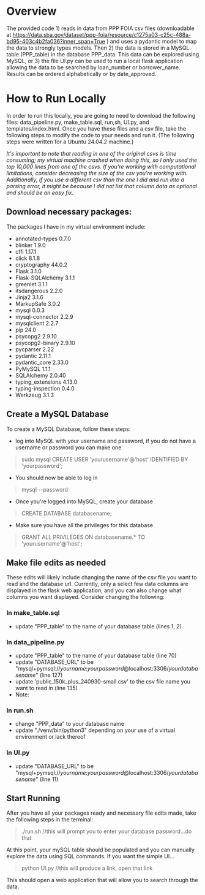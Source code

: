 # Overview
The provided code 1) reads in data from PPP FOIA csv files (downloadable at https://data.sba.gov/dataset/ppp-foia/resource/c1275a03-c25c-488a-bd95-403c4b2fa036?inner_span=True ) and uses a pydantic model to map the data to strongly types models. Then 2) the data is stored in a MySQL table (PPP_table) in the database PPP_data. This data can be explored using MySQL, or 3) the file UI.py can be used to run a local flask application allowing the data to be searched by loan_number or borrower_name. Results can be ordered alphabetically or by date_approved.

# How to Run Locally
In order to run this locally, you are going to need to download the following files: data_pipeline.py, make_table.sql, run,sh, UI.py, and templates/index.html. Once you have these files and a csv file, take the following steps to modify the code to your needs and run it. (The following steps were written for a Ubuntu 24.04.2 machine.)

*It's important to note that reading in one of the original csvs is time consuming; my virtual machine crashed when doing this, so I only used the top 10,000 lines from one of the csvs. If you're working with computational limitations, consider decreasing the size of the csv you're working with. Additionally, if you use a different csv than the one I did and run into a parsing error, it might be because I did not list that column data as optional and should be an easy fix.*

## Download necessary packages:
The packages I have in my virtual environment include: 
- annotated-types   0.7.0
- blinker           1.9.0
- cffi              1.17.1
- click             8.1.8
- cryptography      44.0.2
- Flask             3.1.0
- Flask-SQLAlchemy  3.1.1
- greenlet          3.1.1
- itsdangerous      2.2.0
- Jinja2            3.1.6
- MarkupSafe        3.0.2
- mysql             0.0.3
- mysql-connector   2.2.9
- mysqlclient       2.2.7
- pip               24.0
- psycopg2          2.9.10
- psycopg2-binary   2.9.10
- pycparser         2.22
- pydantic          2.11.1
- pydantic_core     2.33.0
- PyMySQL           1.1.1
- SQLAlchemy        2.0.40
- typing_extensions 4.13.0
- typing-inspection 0.4.0
- Werkzeug          3.1.3

## Create a MySQL Database
To create a MySQL Database, follow these steps:
- log into MySQL with your username and password, if you do not have a username or password you can make one
> sudo mysql
> CREATE USER 'yourusername'@'host' IDENTIFIED BY 'yourpassword';
- You should now be able to log in
> mysql --password
- Once you're logged into MySQL, create your database
> CREATE DATABASE databasename;
- Make sure you have all the privileges for this database
> GRANT ALL PRIVILEGES ON databasename.* TO 'yourusername'@'host';

## Make file edits as needed
These edits will likely include changing the name of the csv file you want to read and the database url. Currently, only a select few data columns are displayed in the flask web application, and you can also change what columns you want displayed. Consider changing the following:

### In make_table.sql
- update "PPP_table" to the name of your database table (lines 1, 2)

### In data_pipeline.py
- update "PPP_table" to the name of your database table (line 70)
- update "DATABASE_URL" to be "mysql+pymsql://*yourname*:*yourpassword*@localhost:3306/*yourdatabasename*" (line 127)
- update 'public_150k_plus_240930-small.csv' to the csv file name you want to read in (line 135)
- Note: 

### In run.sh
- change "PPP_data" to your database name
- update "./venv/bin/python3" depending on your use of a virtual environment or lack thereof

### In UI.py
- update "DATABASE_URL" to be "mysql+pymsql://*yourname*:*yourpassword*@localhost:3306/*yourdatabasename*" (line 11)

## Start Running
After you have all your packages ready and necessary file edits made, take the following steps in the terminal:
> ./run.sh //this will prompt you to enter your database password...do that

At this point, your mySQL table should be populated and you can manually explore the data using SQL commands. If you want the simple UI...

> python UI.py //this will produce a link, open that link

This should open a web application that will allow you to search through the data.





